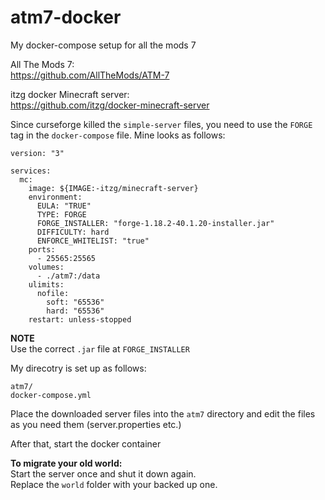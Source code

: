 # atm7-docker
My docker-compose setup for all the mods 7

All The Mods 7:  
https://github.com/AllTheMods/ATM-7

itzg docker Minecraft server:  
https://github.com/itzg/docker-minecraft-server


Since curseforge killed the `simple-server` files, you need to use the `FORGE` tag in the `docker-compose` file. Mine looks as follows:

```
version: "3"

services:
  mc:
    image: ${IMAGE:-itzg/minecraft-server}
    environment:
      EULA: "TRUE"
      TYPE: FORGE
      FORGE_INSTALLER: "forge-1.18.2-40.1.20-installer.jar"
      DIFFICULTY: hard
      ENFORCE_WHITELIST: "true"
    ports:
      - 25565:25565
    volumes:
      - ./atm7:/data
    ulimits:
      nofile:
        soft: "65536"
        hard: "65536"
    restart: unless-stopped
```
**NOTE**  
Use the correct `.jar` file at `FORGE_INSTALLER`


My direcotry is set up as follows:
```
atm7/
docker-compose.yml
```
Place the downloaded server files into the `atm7` directory and edit the files as you need them (server.properties etc.)

After that, start the docker container



**To migrate your old world:**  
Start the server once and shut it down again.  
Replace the `world` folder with your backed up one.

